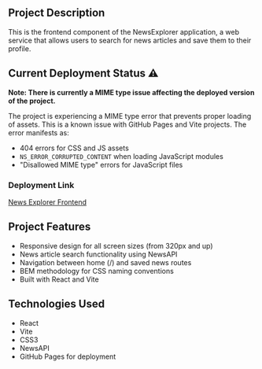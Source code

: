 ## Project Description

This is the frontend component of the NewsExplorer application, a web service that allows users to search for news articles and save them to their profile.

## Current Deployment Status ⚠️

**Note: There is currently a MIME type issue affecting the deployed version of the project.**

The project is experiencing a MIME type error that prevents proper loading of assets. This is a known issue with GitHub Pages and Vite projects. The error manifests as:

- 404 errors for CSS and JS assets
- `NS_ERROR_CORRUPTED_CONTENT` when loading JavaScript modules
- "Disallowed MIME type" errors for JavaScript files

### Deployment Link

[News Explorer Frontend](https://mattcontest.github.io/news_explorer_frontend/)

## Project Features

- Responsive design for all screen sizes (from 320px and up)
- News article search functionality using NewsAPI
- Navigation between home (/) and saved news routes
- BEM methodology for CSS naming conventions
- Built with React and Vite

## Technologies Used

- React
- Vite
- CSS3
- NewsAPI
- GitHub Pages for deployment
